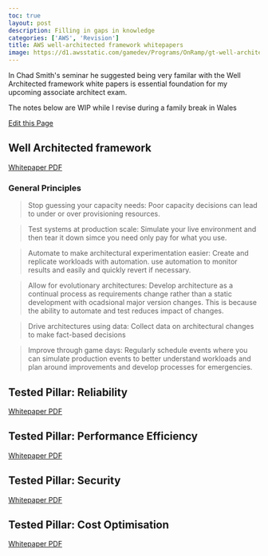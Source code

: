 ```yaml
---
toc: true
layout: post
description: Filling in gaps in knowledge
categories: ['AWS', 'Revision']
title: AWS well-architected framework whitepapers
image: https://d1.awsstatic.com/gamedev/Programs/OnRamp/gt-well-architected.4234ac16be6435d0ddd4ca693ea08106bc33de9f.png
---
```


In Chad Smith's seminar he suggested being very familar with the Well Architected framework white papers is essential foundation for my upcoming associate architect exam.

The notes below are WIP while I revise during a family break in Wales

[Edit this Page](https://github.com/jonwhittlestone/notes/edit/master/_posts/2020-09-06-aws-well-architected-framework.md)

## Well Architected framework

[Whitepaper PDF](https://d1.awsstatic.com/whitepapers/architecture/AWS_Well-Architected_Framework.pdf)

### General Principles

> Stop guessing your capacity needs: Poor capacity decisions can lead to under or over provisioning resources. 

> Test systems at production scale: Simulate your live environment and then tear it down simce you need only pay for what you use.

> Automate to make architectural experimentation easier: Create and replicate workloads with automation. use automation to monitor results and easily and quickly revert if necessary.

> Allow for evolutionary architectures: Develop architecture as a continual process as requirements change rather than a static development with ocadsional major version changes. This is because the ability to automate and test reduces impact of changes.

> Drive architectures using data: Collect data on architectural changes to make fact-based decisions

> Improve through game days: Regularly schedule events where you can simulate production events to better understand workloads and plan around improvements and develop processes for emergencies.

## Tested Pillar: Reliability

[Whitepaper PDF](https://d0.awsstatic.com/whitepapers/architecture/AWS-Reliability-Pillar.pdf?ref=wellarchitected-wp)

## Tested Pillar: Performance Efficiency

[Whitepaper PDF](https://d0.awsstatic.com/whitepapers/architecture/AWS-Performance-Efficiency-Pillar.pdf?ref=wellarchitected-wp)

## Tested Pillar: Security

[Whitepaper PDF](https://d0.awsstatic.com/whitepapers/architecture/AWS-Security-Pillar.pdf?ref=wellarchitected-wp)


## Tested Pillar: Cost Optimisation

[Whitepaper PDF](https://d0.awsstatic.com/whitepapers/architecture/AWS-Cost-Optimization-Pillar.pdf?ref=wellarchitected-wp)
